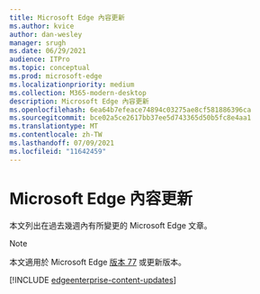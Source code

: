 ```yaml
---
title: Microsoft Edge 內容更新
ms.author: kvice
author: dan-wesley
manager: srugh
ms.date: 06/29/2021
audience: ITPro
ms.topic: conceptual
ms.prod: microsoft-edge
ms.localizationpriority: medium
ms.collection: M365-modern-desktop
description: Microsoft Edge 內容更新
ms.openlocfilehash: 6ea64b7efeace74894c03275ae8cf581886396ca
ms.sourcegitcommit: bce02a5ce2617bb37ee5d743365d50b5fc8e4aa1
ms.translationtype: MT
ms.contentlocale: zh-TW
ms.lasthandoff: 07/09/2021
ms.locfileid: "11642459"
---
```

# <a name="microsoft-edge-content-updates"></a>Microsoft Edge 內容更新

本文列出在過去幾週內有所變更的 Microsoft Edge 文章。

> [!NOTE]
> 本文適用於 Microsoft Edge [版本 77](https://support.microsoft.com/help/4027011/microsoft-edge-find-out-which-version-you-have?ocid=MicrosoftStore-EdgeVersion) 或更新版本。

[!INCLUDE [edgeenterprise-content-updates](./includes/edgeenterprise-content-updates.md)]
